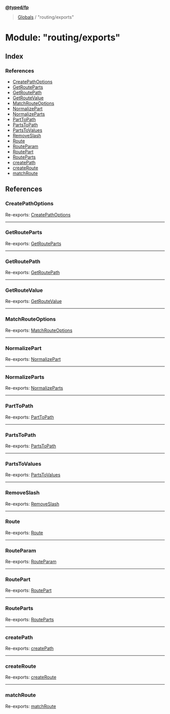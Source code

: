 **[@typed/fp](../README.md)**

> [Globals](../globals.md) / "routing/exports"

# Module: "routing/exports"

## Index

### References

* [CreatePathOptions](_routing_exports_.md#createpathoptions)
* [GetRouteParts](_routing_exports_.md#getrouteparts)
* [GetRoutePath](_routing_exports_.md#getroutepath)
* [GetRouteValue](_routing_exports_.md#getroutevalue)
* [MatchRouteOptions](_routing_exports_.md#matchrouteoptions)
* [NormalizePart](_routing_exports_.md#normalizepart)
* [NormalizeParts](_routing_exports_.md#normalizeparts)
* [PartToPath](_routing_exports_.md#parttopath)
* [PartsToPath](_routing_exports_.md#partstopath)
* [PartsToValues](_routing_exports_.md#partstovalues)
* [RemoveSlash](_routing_exports_.md#removeslash)
* [Route](_routing_exports_.md#route)
* [RouteParam](_routing_exports_.md#routeparam)
* [RoutePart](_routing_exports_.md#routepart)
* [RouteParts](_routing_exports_.md#routeparts)
* [createPath](_routing_exports_.md#createpath)
* [createRoute](_routing_exports_.md#createroute)
* [matchRoute](_routing_exports_.md#matchroute)

## References

### CreatePathOptions

Re-exports: [CreatePathOptions](_routing_createpath_.md#createpathoptions)

___

### GetRouteParts

Re-exports: [GetRouteParts](_routing_route_.md#getrouteparts)

___

### GetRoutePath

Re-exports: [GetRoutePath](_routing_route_.md#getroutepath)

___

### GetRouteValue

Re-exports: [GetRouteValue](_routing_route_.md#getroutevalue)

___

### MatchRouteOptions

Re-exports: [MatchRouteOptions](_routing_matchroute_.md#matchrouteoptions)

___

### NormalizePart

Re-exports: [NormalizePart](_routing_route_.md#normalizepart)

___

### NormalizeParts

Re-exports: [NormalizeParts](_routing_route_.md#normalizeparts)

___

### PartToPath

Re-exports: [PartToPath](_routing_route_.md#parttopath)

___

### PartsToPath

Re-exports: [PartsToPath](_routing_route_.md#partstopath)

___

### PartsToValues

Re-exports: [PartsToValues](_routing_route_.md#partstovalues)

___

### RemoveSlash

Re-exports: [RemoveSlash](_routing_replaceslash_.md#removeslash)

___

### Route

Re-exports: [Route](../interfaces/_routing_route_.route.md)

___

### RouteParam

Re-exports: [RouteParam](_routing_routeparam_.md#routeparam)

___

### RoutePart

Re-exports: [RoutePart](_routing_route_.md#routepart)

___

### RouteParts

Re-exports: [RouteParts](_routing_route_.md#routeparts)

___

### createPath

Re-exports: [createPath](_routing_createpath_.md#createpath)

___

### createRoute

Re-exports: [createRoute](_routing_route_.md#createroute)

___

### matchRoute

Re-exports: [matchRoute](_routing_matchroute_.md#matchroute)
